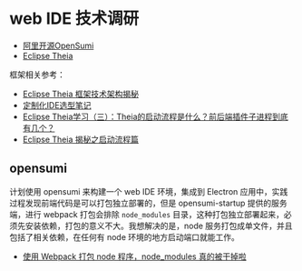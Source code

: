 # web IDE 技术调研

* [阿里开源OpenSumi](https://opensumi.com/zh)
* [Eclipse Theia](https://theia-ide.org/)

框架相关参考：

* [Eclipse Theia 框架技术架构揭秘](https://zhaomenghuan.js.org/blog/theia-tech-architecture.html)
* [定制化IDE选型笔记](http://www.ayqy.net/blog/%E5%AE%9A%E5%88%B6%E5%8C%96ide%E9%80%89%E5%9E%8B%E7%AC%94%E8%AE%B0/)
* [Eclipse Theia学习（三）：Theia的启动流程是什么？前后端插件子进程到底有几个？](https://juejin.cn/post/7025823866878427173)
* [Eclipse Theia 揭秘之启动流程篇](https://blog.csdn.net/lannister_awalys_pay/article/details/117529970)


## opensumi

计划使用 opensumi 来构建一个 web IDE 环境，集成到 Electron 应用中，实践过程发现前端代码是可以打包独立部署的，但是 opensumi-startup 提供的服务端，进行 webpack 打包会排除 `node_modules` 目录，这种打包独立部署起来，必须先安装依赖，打包的意义不大。我想解决的是，node 服务打包成单文件，并且包括了相关依赖，在任何有 node 环境的地方启动端口就能工作。

* [使用 Webpack 打包 node 程序，node_modules 真的被干掉啦](https://juejin.cn/post/7158276098776629262)
